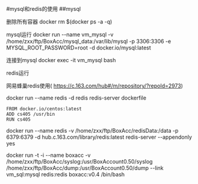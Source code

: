 #mysql和redis的使用
##mysql

删除所有容器
docker rm $(docker ps -a -q) 

mysql运行
docker run --name vm_mysql -v /home/zxx/ftp/BoxAcc/mysql_data:/var/lib/mysql -p 3306:3306 -e MYSQL_ROOT_PASSWORD=root -d docker.io/mysql:latest

连接到mysql
 docker exec -it  vm_mysql  bash 
   
redis运行  

网易蜂巢redis使用( https://c.163.com/hub#/m/repository/?repoId=2973) 


docker run --name redis -d redis redis-server 
dockerfile  
```
FROM docker.io/centos:latest
ADD cs405 /usr/bin
RUN cs405
```

 docker run --name redis -v /home/zxx/ftp/BoxAcc/redisData:/data -p 6379:6379 -d hub.c.163.com/library/redis:latest redis-server --appendonly yes  


 docker run -t -i --name boxacc -v /home/zxx/ftp/BoxAcc/syslog:/usr/BoxAccount0.50/syslog /home/zxx/ftp/BoxAcc/dump:/usr/BoxAccount0.50/dump --link vm_sql:mysql redis:redis boxacc:v0.4 /bin/bash

